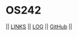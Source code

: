 # OS242

|| [LINKS](links.md) || [LOG](TXT/mylog.txt) || [GitHub](https://github.com/gracekarinn/os242) ||

